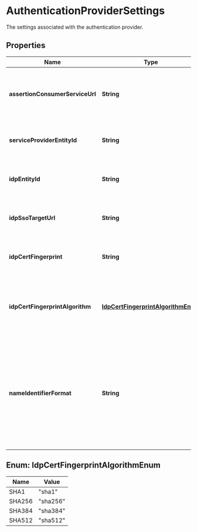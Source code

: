 

# AuthenticationProviderSettings

The settings associated with the authentication provider.

## Properties

| Name | Type | Description | Notes |
|------------ | ------------- | ------------- | -------------|
|**assertionConsumerServiceUrl** | **String** | The Assertion Consumer Service URL for the service provider (Telnyx). |  [optional] |
|**serviceProviderEntityId** | **String** | The Entity ID for the service provider (Telnyx). |  [optional] |
|**idpEntityId** | **String** | The Entity ID for the identity provider (IdP). |  [optional] |
|**idpSsoTargetUrl** | **String** | The SSO target url for the identity provider (IdP). |  [optional] |
|**idpCertFingerprint** | **String** | The certificate fingerprint for the identity provider (IdP) |  [optional] |
|**idpCertFingerprintAlgorithm** | [**IdpCertFingerprintAlgorithmEnum**](#IdpCertFingerprintAlgorithmEnum) | The algorithm used to generate the identity provider&#39;s (IdP) certificate fingerprint |  [optional] |
|**nameIdentifierFormat** | **String** | The name identifier format associated with the authentication provider. This must be the same for both the Identity Provider (IdP) and the service provider (Telnyx). |  [optional] |



## Enum: IdpCertFingerprintAlgorithmEnum

| Name | Value |
|---- | -----|
| SHA1 | &quot;sha1&quot; |
| SHA256 | &quot;sha256&quot; |
| SHA384 | &quot;sha384&quot; |
| SHA512 | &quot;sha512&quot; |



